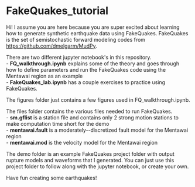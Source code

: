 # FakeQuakes_tutorial

Hi!  I assume you are here because you are super excited about learning how to generate synthetic earthquake data using FakeQuakes.  FakeQuakes is the set of semistochastic forward modeling codes from https://github.com/dmelgarm/MudPy.  

There are two different jupyter notebook's in this repository. 
<br>  - __FQ_walkthrough.ipynb__ explains some of the theory and goes through how to define parameters and run the FakeQuakes code using the Mentawai region as an example
<br>  - __FakeQuakes_lab.ipynb__ has a couple exercises to practice using FakeQuakes. 

The figures folder just contains a few figures used in FQ_walkthrough.ipynb.  

The files folder contains the various files needed to run FakeQuakes.
<br>  - __sm.gflist__ is a station file and contains only 2 strong motion stations to make computation time short for the demo
<br>  - __mentawai.fault__ is a moderately--discretized fault model for the Mentawai region
<br>  - __mentawai.mod__ is the velocity model for the Mentawai region

The demo folder is an example FakeQuakes project folder with output rupture models and waveforms that I generated.  You can just use this project folder to follow along with the jupyter notebook, or create your own.

Have fun creating some earthquakes!
